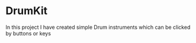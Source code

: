 # DrumKit

In this project I have created simple Drum instruments which can be clicked by buttons or keys
